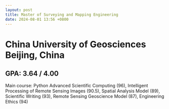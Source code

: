 ```yaml
---
layout: post
title: Master of Surveying and Mapping Engineering
date: 2024-08-01 13:56 +0800
---
```

<h1>China University of Geosciences Beijing, China</h1>

<h2>GPA: 3.64 / 4.00</h2>

Main course: Python Advanced Scientific Computing (96), Intelligent Processing of Remote Sensing Images (90.5), Spatial Analysis Model (89), Scientific Writing (93), Remote Sensing Geoscience Model (87), Engineering Ethics (94)
